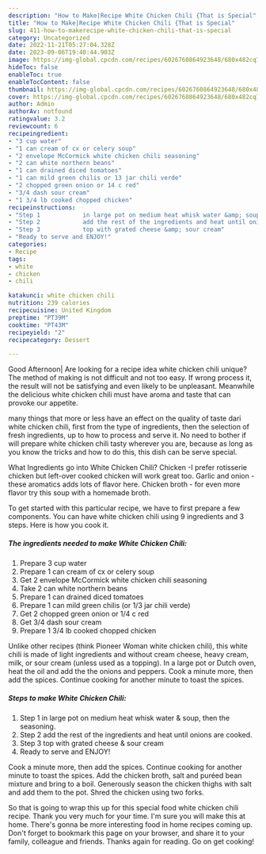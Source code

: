 ```yaml
---
description: "How to Make|Recipe White Chicken Chili {That is Special"
title: "How to Make|Recipe White Chicken Chili {That is Special"
slug: 411-how-to-makerecipe-white-chicken-chili-that-is-special
category: Uncategorized
date: 2022-11-21T05:27:04.328Z
date: 2023-09-06T19:40:44.903Z
image: https://img-global.cpcdn.com/recipes/6026760864923648/680x482cq70/white-chicken-chili-recipe-main-photo.jpg
hideToc: false
enableToc: true
enableTocContent: false
thumbnail: https://img-global.cpcdn.com/recipes/6026760864923648/680x482cq70/white-chicken-chili-recipe-main-photo.jpg
cover: https://img-global.cpcdn.com/recipes/6026760864923648/680x482cq70/white-chicken-chili-recipe-main-photo.jpg
author: Admin
authorAv: notfound
ratingvalue: 3.2
reviewcount: 6
recipeingredient:
- "3 cup water"
- "1 can cream of cx or celery soup"
- "2 envelope McCormick white chicken chili seasoning"
- "2 can white northern beans"
- "1 can drained diced tomatoes"
- "1 can mild green chilis or 13 jar chili verde"
- "2 chopped green onion or 14 c red"
- "3/4 dash sour cream"
- "1 3/4 lb cooked chopped chicken"
recipeinstructions:
- "Step 1            in large pot on medium heat whisk water &amp; soup, then the seasoning."
- "Step 2            add the rest of the ingredients and heat until onions are cooked."
- "Step 3            top with grated cheese &amp; sour cream"
- "Ready to serve and ENJOY!"
categories:
- Recipe
tags:
- white
- chicken
- chili

katakunci: white chicken chili 
nutrition: 239 calories
recipecuisine: United Kingdom
preptime: "PT39M"
cooktime: "PT43M"
recipeyield: "2"
recipecategory: Dessert

---
```



Good Afternoon| Are looking for a recipe idea white chicken chili unique? The method of making is not difficult and not too easy. If wrong process it, the result will not be satisfying and even likely to be unpleasant. Meanwhile the delicious white chicken chili must have aroma and taste that can provoke our appetite.






many things that more or less have an effect on the quality of taste dari white chicken chili, first from the type of ingredients, then the selection of fresh ingredients, up to how to process and serve it. No need to bother if will prepare white chicken chili tasty wherever you are, because as long as you know the tricks and how to do this, this dish can be serve special.


What Ingredients go into White Chicken Chili? Chicken -I prefer rotisserie chicken but left-over cooked chicken will work great too. Garlic and onion - these aromatics adds lots of flavor here. Chicken broth - for even more flavor try this soup with a homemade broth.


To get started with this particular recipe, we have to first prepare a few components. You can have white chicken chili using 9 ingredients and 3 steps. Here is how you cook it.

<!--inarticleads1-->

##### The ingredients needed to make White Chicken Chili:

1. Prepare 3 cup water
1. Prepare 1 can cream of cx or celery soup
1. Get 2 envelope McCormick white chicken chili seasoning
1. Take 2 can white northern beans
1. Prepare 1 can drained diced tomatoes
1. Prepare 1 can mild green chilis (or 1/3 jar chili verde)
1. Get 2 chopped green onion or 1/4 c red
1. Get 3/4 dash sour cream
1. Prepare 1 3/4 lb cooked chopped chicken


Unlike other recipes (think Pioneer Woman white chicken chili), this white chili is made of light ingredients and without cream cheese, heavy cream, milk, or sour cream (unless used as a topping). In a large pot or Dutch oven, heat the oil and add the the onions and peppers. Cook a minute more, then add the spices. Continue cooking for another minute to toast the spices. 

<!--inarticleads2-->

##### Steps to make White Chicken Chili:

1. Step 1            in large pot on medium heat whisk water &amp; soup, then the seasoning.
1. Step 2            add the rest of the ingredients and heat until onions are cooked.
1. Step 3            top with grated cheese &amp; sour cream
1. Ready to serve and ENJOY!

Cook a minute more, then add the spices. Continue cooking for another minute to toast the spices. Add the chicken broth, salt and puréed bean mixture and bring to a boil. Generously season the chicken thighs with salt and add them to the pot. Shred the chicken using two forks. 

So that is going to wrap this up for this special food white chicken chili recipe. Thank you very much for your time. I'm sure you will make this at home. There's gonna be more interesting food in home recipes coming up. Don't forget to bookmark this page on your browser, and share it to your family, colleague and friends. Thanks again for reading. Go on get cooking!
